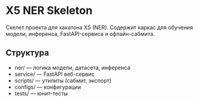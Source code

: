 # X5 NER Skeleton

Скелет проекта для хакатона X5 (NER).
Содержит каркас для обучения модели, инференса, FastAPI-сервиса и офлайн-сабмита.

## Структура
- ner/ — логика модели, датасета, инференса
- service/ — FastAPI веб-сервис
- scripts/ — утилиты (сабмит, экспорт)
- configs/ — конфигурации
- tests/ — юнит-тесты
